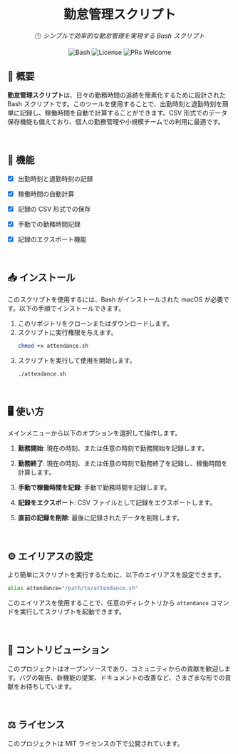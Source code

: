 <div align="center">

# 勤怠管理スクリプト

🕒 _シンプルで効率的な勤怠管理を実現する Bash スクリプト_

![Bash](https://img.shields.io/badge/language-Bash-blue.svg)
![License](https://img.shields.io/badge/license-MIT-green.svg)
![PRs Welcome](https://img.shields.io/badge/PRs-welcome-brightgreen.svg)

</div>

## 🌟 概要

**勤怠管理スクリプト**は、日々の勤務時間の追跡を簡素化するために設計された Bash スクリプトです。このツールを使用することで、出勤時刻と退勤時刻を簡単に記録し、稼働時間を自動で計算することができます。CSV 形式でのデータ保存機能も備えており、個人の勤務管理や小規模チームでの利用に最適です。

<br/>

## 🚀 機能

- [x] 出勤時刻と退勤時刻の記録 

- [x] 稼働時間の自動計算 

- [x] 記録の CSV 形式での保存 

- [x] 手動での勤務時間記録 

- [x] 記録のエクスポート機能

<br/>

## 📥 インストール

このスクリプトを使用するには、Bash がインストールされた macOS が必要です。以下の手順でインストールできます。

1. このリポジトリをクローンまたはダウンロードします。
2. スクリプトに実行権限を与えます。
   ```bash
   chmod +x attendance.sh
   ```
3. スクリプトを実行して使用を開始します。
   ```bash
   ./attendance.sh
   ```
   
<br/>

## 🖥️ 使い方

メインメニューから以下のオプションを選択して操作します。

1. **勤務開始**: 現在の時刻、または任意の時刻で勤務開始を記録します。

2. **勤務終了**: 現在の時刻、または任意の時刻で勤務終了を記録し、稼働時間を計算します。

3. **手動で稼働時間を記録**: 手動で勤務時間を記録します。

4. **記録をエクスポート**: CSV ファイルとして記録をエクスポートします。

5. **直前の記録を削除**: 最後に記録されたデータを削除します。

<br/>

## ⚙️ エイリアスの設定

より簡単にスクリプトを実行するために、以下のエイリアスを設定できます。

```bash
alias attendance="/path/to/attendance.sh"
```

このエイリアスを使用することで、任意のディレクトリから `attendance` コマンドを実行してスクリプトを起動できます。

<br/>

## 🤝 コントリビューション

このプロジェクトはオープンソースであり、コミュニティからの貢献を歓迎します。バグの報告、新機能の提案、ドキュメントの改善など、さまざまな形での貢献をお待ちしています。

<br/>

## ⚖️ ライセンス

このプロジェクトは MIT ライセンスの下で公開されています。
